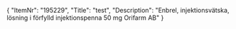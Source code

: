 {
  "ItemNr": "195229",
  "Title": "test",
  "Description": "Enbrel, injektionsvätska, lösning i förfylld injektionspenna 50 mg Orifarm AB"
}